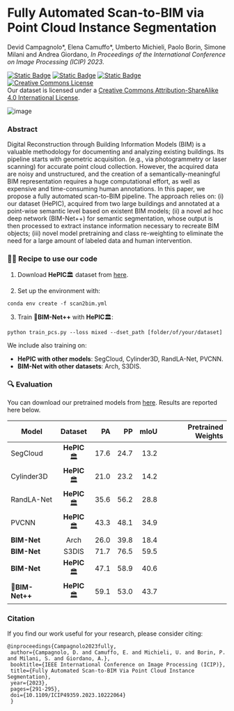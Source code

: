 # Fully Automated Scan-to-BIM via Point Cloud Instance Segmentation

Devid Campagnolo*, Elena Camuffo*, Umberto Michieli, Paolo Borin, Simone Milani and Andrea Giordano, _In Proceedings of the International Conference on Image Processing (ICIP) 2023_. 

[![Static Badge](https://img.shields.io/badge/dataset-brightgreen?style=for-the-badge&labelColor=white)](https://drive.google.com/drive/u/3/folders/1NmRegFS9HQQx7IJ7Klpn8mgWbW6bv9Eo)
[![Static Badge](https://img.shields.io/badge/paper-lightblue?style=for-the-badge&labelColor=white)](https://ieeexplore.ieee.org/abstract/document/10222064)
[![Static Badge](https://img.shields.io/badge/presentation-orange?style=for-the-badge&labelColor=white)](https://github.com/LTTM/Scan-to-BIM/files/12861649/Fully-Automated.Scan-to-BIM.via.Point.Cloud.Instance.Segmentation.Base.pdf)
<a rel="license" href="http://creativecommons.org/licenses/by-sa/4.0/"><img alt="Creative Commons License" style="border-width:0" src="https://i.creativecommons.org/l/by-sa/4.0/88x31.png" /></a><br />Our dataset is licensed under a <a rel="license" href="http://creativecommons.org/licenses/by-sa/4.0/">Creative Commons Attribution-ShareAlike 4.0 International License</a>.

![image](https://github.com/LTTM/Scan-to-BIM/assets/63043735/d7bec320-4277-494c-8da1-5bfcf3469458)

### Abstract 

Digital Reconstruction through Building Information Models (BIM) is a valuable methodology for documenting and analyzing existing buildings. Its pipeline starts with geometric acquisition. (e.g., via photogrammetry or laser scanning) for accurate point cloud collection. However, the acquired data are noisy and unstructured, and the creation of a semantically-meaningful BIM representation requires a huge computational effort, as well as expensive and time-consuming human annotations. In this paper, we propose a fully automated scan-to-BIM pipeline. The approach relies on: (i) our dataset (HePIC), acquired from two large buildings and annotated at a point-wise semantic level based on existent BIM models; (ii) a novel ad hoc deep network (BIM-Net++) for semantic segmentation, whose output is then processed to extract instance information necessary to recreate BIM objects; (iii) novel model pretraining and class re-weighting to eliminate the need for a large amount of labeled data and human intervention.

### 👩‍🍳 Recipe to use our code

1) Download **HePIC**🏛️ dataset from [here](https://drive.google.com/drive/u/3/folders/1NmRegFS9HQQx7IJ7Klpn8mgWbW6bv9Eo).

2) Set up the environment with:
 ```
conda env create -f scan2bim.yml
 ```

 3) Train 🚀**BIM-Net++** with **HePIC**🏛️:
  ```
python train_pcs.py --loss mixed --dset_path [folder/of/your/dataset]
 ```

We include also training on:
- **HePIC with other models**: SegCloud, Cylinder3D, RandLA-Net, PVCNN.
- **BIM-Net with other datasets**: Arch, S3DIS.


### 🔍 Evaluation
You can download our pretrained models from [here]().
Results are reported here below.

| Model |    Dataset    |  PA |  PP | mIoU | Pretrained Weights |
|-------|:-------------:|-----:|-----:|-----:|---:|
SegCloud | **HePIC**🏛️ | 17.6 | 24.7| 13.2 |
Cylinder3D | **HePIC**🏛️ | 21.0 | 23.2 | 14.2 |
RandLA-Net | **HePIC**🏛️ |  35.6 | 56.2 | 28.8 |
PVCNN | **HePIC**🏛️ | 43.3 | 48.1 | 34.9 |
**BIM-Net** |  Arch | 26.0 | 39.8 | 18.4 |
**BIM-Net** |  S3DIS | 71.7 | 76.5 | 59.5 |
**BIM-Net** | **HePIC**🏛️ | 47.1 | 58.9 | 40.6 |
🚀**BIM-Net++** | **HePIC**🏛️ | 59.1 | 53.0 | 43.7 |

### Citation
If you find our work useful for your research, please consider citing:

 ```
@inproceedings{Campagnolo2023fully,
  author={Campagnolo, D. and Camuffo, E. and Michieli, U. and Borin, P. and Milani, S. and Giordano, A.},
  booktitle={IEEE International Conference on Image Processing (ICIP)}, 
  title={Fully Automated Scan-to-BIM Via Point Cloud Instance Segmentation}, 
  year={2023},
  pages={291-295},
  doi={10.1109/ICIP49359.2023.10222064}
  }
 ```

